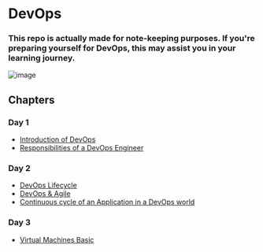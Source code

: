 # DevOps

### This repo is actually made for note-keeping purposes. If you're preparing yourself for DevOps, this may assist you in your learning journey.
![image](https://github.com/whoami-anoint/DevOps/assets/72187543/9bd769cc-39ca-42af-862b-2fcf4fa5756a)

## Chapters
### Day 1 
- <a href="Day 1/1_introduction.md">Introduction of DevOps</a>
- <a href="Day 1/2_responsibilities.md">Responsibilities of a DevOps Engineer</a>

### Day 2 
- <a href="Day 2/3_lifecycle.md3_lifecycle.md">DevOps Lifecycle</a>
- <a href="Day 2/4_DevOps_Agile.md4_DevOps_Agile.md">DevOps & Agile</a>
- <a href="Day 2/5_continuous_cycle.md5_continuous_cycle.md">Continuous cycle of an Application in a DevOps world</a>

### Day 3
- <a href="Day 3/7_Virtual Machines Part .md">Virtual Machines Basic</a>
